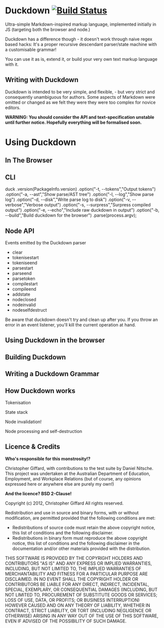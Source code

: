 Duckdown [![Build Status](https://secure.travis-ci.org/cgiffard/Duckdown.png)](http://travis-ci.org/cgiffard/Duckdown)
========

Ultra-simple Markdown-inspired markup language, implemented initially in JS (targeting both the browser and node.)

Duckdown has a difference though - it doesn't work through naive regex based hacks: It's a proper recursive descendant parser/state machine with a customisable grammar!

You can use it as is, extend it, or build your very own text markup language with it.

Writing with Duckdown
----------------------

Duckdown is intended to be very simple, and flexible, - but very strict and consequently unambiguous for authors.
Some aspects of Markdown were omitted or changed as we felt they were they were too complex for novice editors.

**WARNING: You should consider the API and text-specification unstable until further notice. Hopefully everything will be formalised soon.**


Using Duckdown
==============

In The Browser
--------------


CLI
---

duck
.version(PackageInfo.version)
.option("-t, --tokens","Output tokens")
.option("-a, --ast","Show parse/AST tree")
.option("-l, --log","Show parse log")
.option("-d, --disk","Write parse log to disk")
.option("-v, --verbose","Verbose output")
.option("-s, --surpress","Surpress compiled output")
.option("-e, --echo","Include raw duckdown in output")
.option("-b, --build","Build duckdown for the browser")
.parse(process.argv);


Node API
--------

Events emitted by the Duckdown parser
* clear
* tokenisestart
* tokeniseend
* parsestart
* parseend
* parsetoken
* compilestart
* compileend
* addstate
* nodeclosed
* nodeinvalid
* nodeselfdestruct

Be aware that duckdown doesn't try and clean up after you. If you throw an error in an event listener, you'll kill the current operation at hand.


Using Duckdown in the browser
-----------------------------



Building Duckdown
------------------



Writing a Duckdown Grammar
--------------------------


How Duckdown works
------------------

Tokenisation

State stack

Node invalidation!

Node processing and self-destruction

Licence & Credits
------------------

**Who's responsible for this monstrosity!?**

Christopher Giffard, with contributions to the test suite by Daniel Nitsche. This project was undertaken at the Australian Department of Education, Employment, and Workplace Relations (but of course, any opinions expressed here or anywhere else are purely my own!)

**And the licence? BSD 2-Clause!**

Copyright (c) 2012, Christopher Giffard
All rights reserved.

Redistribution and use in source and binary forms, with or without modification, are permitted provided that the following conditions are met:

* Redistributions of source code must retain the above copyright notice, this list of conditions and the following disclaimer.
* Redistributions in binary form must reproduce the above copyright notice, this list of conditions and the following disclaimer in the documentation and/or other materials provided with the distribution.

THIS SOFTWARE IS PROVIDED BY THE COPYRIGHT HOLDERS AND CONTRIBUTORS "AS IS" AND ANY EXPRESS OR IMPLIED WARRANTIES, INCLUDING, BUT NOT LIMITED TO, THE IMPLIED WARRANTIES OF MERCHANTABILITY AND FITNESS FOR A PARTICULAR PURPOSE ARE DISCLAIMED. IN NO EVENT SHALL THE COPYRIGHT HOLDER OR CONTRIBUTORS BE LIABLE FOR ANY DIRECT, INDIRECT, INCIDENTAL, SPECIAL, EXEMPLARY, OR CONSEQUENTIAL DAMAGES (INCLUDING, BUT NOT LIMITED TO, PROCUREMENT OF SUBSTITUTE GOODS OR SERVICES; LOSS OF USE, DATA, OR PROFITS; OR BUSINESS INTERRUPTION) HOWEVER CAUSED AND ON ANY THEORY OF LIABILITY, WHETHER IN CONTRACT, STRICT LIABILITY, OR TORT (INCLUDING NEGLIGENCE OR OTHERWISE) ARISING IN ANY WAY OUT OF THE USE OF THIS SOFTWARE, EVEN IF ADVISED OF THE POSSIBILITY OF SUCH DAMAGE.